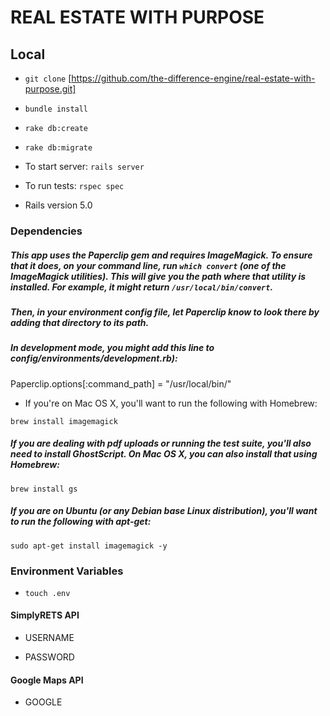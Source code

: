 # REAL ESTATE WITH PURPOSE

## Local

* ```git clone``` [https://github.com/the-difference-engine/real-estate-with-purpose.git]

* ```bundle install```

* ```rake db:create```

* ```rake db:migrate```

* To start server: ```rails server```

* To run tests: ```rspec spec```

* Rails version 5.0

### Dependencies

##### This app uses the Paperclip gem and requires ImageMagick. To ensure that it does, on your command line, run ```which convert``` (one of the ImageMagick utilities). This will give you the path where that utility is installed. For example, it might return ```/usr/local/bin/convert```.

##### Then, in your environment config file, let Paperclip know to look there by adding that directory to its path.

##### In development mode, you might add this line to config/environments/development.rb):

Paperclip.options[:command_path] = "/usr/local/bin/"

* If you're on Mac OS X, you'll want to run the following with Homebrew:

```brew install imagemagick```

##### If you are dealing with pdf uploads or running the test suite, you'll also need to install GhostScript. On Mac OS X, you can also install that using Homebrew:

```brew install gs```

##### If you are on Ubuntu (or any Debian base Linux distribution), you'll want to run the following with apt-get:

```sudo apt-get install imagemagick -y```

### Environment Variables

* ```touch .env```

#### SimplyRETS API

* USERNAME

* PASSWORD

#### Google Maps API

* GOOGLE
